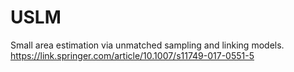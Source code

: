 # USLM
 Small area estimation via unmatched sampling and linking models.   https://link.springer.com/article/10.1007/s11749-017-0551-5
